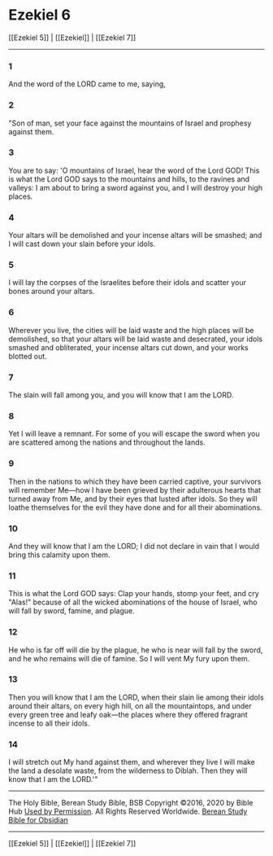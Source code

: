 # Ezekiel 6

[[Ezekiel 5]] | [[Ezekiel]] | [[Ezekiel 7]]

---

### 1
And the word of the LORD came to me, saying,

### 2
"Son of man, set your face against the mountains of Israel and prophesy against them.

### 3
You are to say: 'O mountains of Israel, hear the word of the Lord GOD! This is what the Lord GOD says to the mountains and hills, to the ravines and valleys: I am about to bring a sword against you, and I will destroy your high places.

### 4
Your altars will be demolished and your incense altars will be smashed; and I will cast down your slain before your idols.

### 5
I will lay the corpses of the Israelites before their idols and scatter your bones around your altars.

### 6
Wherever you live, the cities will be laid waste and the high places will be demolished, so that your altars will be laid waste and desecrated, your idols smashed and obliterated, your incense altars cut down, and your works blotted out.

### 7
The slain will fall among you, and you will know that I am the LORD.

### 8
Yet I will leave a remnant. For some of you will escape the sword when you are scattered among the nations and throughout the lands.

### 9
Then in the nations to which they have been carried captive, your survivors will remember Me—how I have been grieved by their adulterous hearts that turned away from Me, and by their eyes that lusted after idols. So they will loathe themselves for the evil they have done and for all their abominations.

### 10
And they will know that I am the LORD; I did not declare in vain that I would bring this calamity upon them.

### 11
This is what the Lord GOD says: Clap your hands, stomp your feet, and cry "Alas!" because of all the wicked abominations of the house of Israel, who will fall by sword, famine, and plague.

### 12
He who is far off will die by the plague, he who is near will fall by the sword, and he who remains will die of famine. So I will vent My fury upon them.

### 13
Then you will know that I am the LORD, when their slain lie among their idols around their altars, on every high hill, on all the mountaintops, and under every green tree and leafy oak—the places where they offered fragrant incense to all their idols.

### 14
I will stretch out My hand against them, and wherever they live I will make the land a desolate waste, from the wilderness to Diblah. Then they will know that I am the LORD.'"

---

The Holy Bible, Berean Study Bible, BSB
Copyright ©2016, 2020 by Bible Hub
[Used by Permission](https://berean.bible/terms.htm). All Rights Reserved Worldwide.
[Berean Study Bible for Obsidian](https://github.com/gapmiss/berean-study-bible-for-obsidian)

---

[[Ezekiel 5]] | [[Ezekiel]] | [[Ezekiel 7]]

